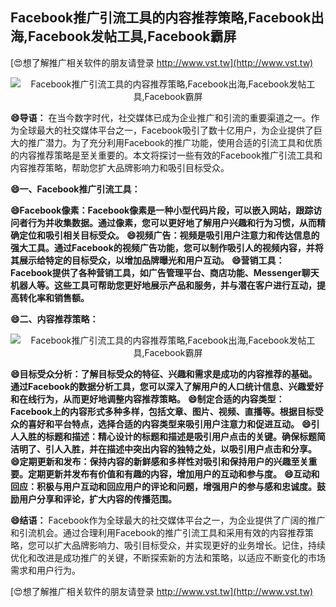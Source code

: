 ## **Facebook推广引流工具的内容推荐策略,Facebook出海,Facebook发帖工具,Facebook霸屏**

[😍想了解推广相关软件的朋友请登录 http://www.vst.tw](http://www.vst.tw)

 <center><img src="https://vst.tw/MP4/tuiguang/png/4.png" alt="Facebook推广引流工具的内容推荐策略,Facebook出海,Facebook发帖工具,Facebook霸屏"></center>

**😄导语：**
在当今数字时代，社交媒体已成为企业推广和引流的重要渠道之一。作为全球最大的社交媒体平台之一，Facebook吸引了数十亿用户，为企业提供了巨大的推广潜力。为了充分利用Facebook的推广功能，使用合适的引流工具和优质的内容推荐策略是至关重要的。本文将探讨一些有效的Facebook推广引流工具和内容推荐策略，帮助您扩大品牌影响力和吸引目标受众。

**😄一、Facebook推广引流工具：**

**😄Facebook像素：Facebook像素是一种小型代码片段，可以嵌入网站，跟踪访问者行为并收集数据。通过像素，您可以更好地了解用户兴趣和行为习惯，从而精确定位和吸引相关目标受众。**
**😄视频广告：视频是吸引用户注意力和传达信息的强大工具。通过Facebook的视频广告功能，您可以制作吸引人的视频内容，并将其展示给特定的目标受众，以增加品牌曝光和用户互动。**
**😄营销工具：Facebook提供了各种营销工具，如广告管理平台、商店功能、Messenger聊天机器人等。这些工具可帮助您更好地展示产品和服务，并与潜在客户进行互动，提高转化率和销售额。**

**😄二、内容推荐策略：**

 <center><img src="https://vst.tw/MP4/tuiguang/png/8.png" alt="Facebook推广引流工具的内容推荐策略,Facebook出海,Facebook发帖工具,Facebook霸屏"></center>

**😄目标受众分析：了解目标受众的特征、兴趣和需求是成功的内容推荐的基础。通过Facebook的数据分析工具，您可以深入了解用户的人口统计信息、兴趣爱好和在线行为，从而更好地调整内容推荐策略。**
**😄制定合适的内容类型：Facebook上的内容形式多种多样，包括文章、图片、视频、直播等。根据目标受众的喜好和平台特点，选择合适的内容类型来吸引用户注意力和促进互动。**
**😄引人入胜的标题和描述：精心设计的标题和描述是吸引用户点击的关键。确保标题简洁明了、引人入胜，并在描述中突出内容的独特之处，以吸引用户点击和分享。**
**😄定期更新和发布：保持内容的新鲜感和多样性对吸引和保持用户的兴趣至关重要。定期更新并发布有价值和有趣的内容，增加用户的互动和参与度。**
**😄互动和回应：积极与用户互动和回应用户的评论和问题，增强用户的参与感和忠诚度。鼓励用户分享和评论，扩大内容的传播范围。**

**😄结语：**
Facebook作为全球最大的社交媒体平台之一，为企业提供了广阔的推广和引流机会。通过合理利用Facebook的推广引流工具和采用有效的内容推荐策略，您可以扩大品牌影响力、吸引目标受众，并实现更好的业务增长。记住，持续优化和改进是成功推广的关键，不断探索新的方法和策略，以适应不断变化的市场需求和用户行为。

[😍想了解推广相关软件的朋友请登录 http://www.vst.tw](http://www.vst.tw)



